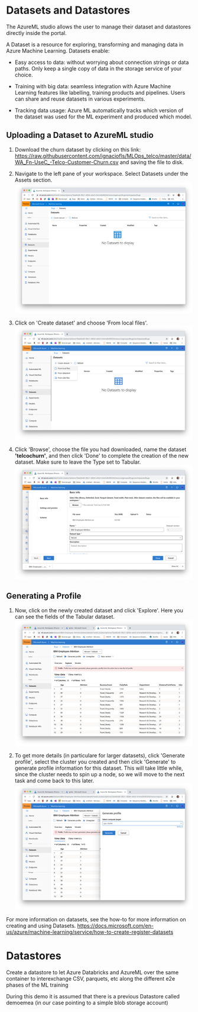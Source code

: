 # Datasets and Datastores

The AzureML studio allows the user to manage their dataset and datastores directly inside the portal. 

A Dataset is a resource for exploring, transforming and managing data in Azure Machine Learning. 
Datasets enable:

- Easy access to data: without worrying about connection strings or data paths. Only keep a single copy of data in the storage service of your choice.

- Training with big data: seamless integration with Azure Machine Learning features like labelling, training products and pipelines. Users can share and reuse datasets in various experiments.

- Tracking data usage: Azure ML automatically tracks which version of the dataset was used for the ML experiment and produced which model.


## Uploading a Dataset to AzureML studio

1. Download the churn dataset by clicking on this link: https://raw.githubusercontent.com/ignaciofls/MLOps_telco/master/data/WA_Fn-UseC_-Telco-Customer-Churn.csv and saving the file to disk.

1. Navigate to the left pane of your workspace. Select Datasets under the Assets section. 
![](datasets.png)

1. Click on 'Create dataset' and choose 'From local files'. 
![](from_local_files.png)

1. Click 'Browse', choose the file you had downloaded, name the dataset **'telcochurn'**, and then click 'Done' to complete the creation of the new dataset. Make sure to leave the Type set to Tabular.
![](upload.png)

## Generating a Profile

1. Now, click on the newly created dataset and click 'Explore'. Here you can see the fields of the Tabular dataset.
![](dataset_explore.png)

1. To get more details (in particulare for larger datasets), click 'Generate profile', select the cluster you created and then click 'Generate' to generate profile information for this dataset. This will take little while, since the cluster needs to spin up a node, so we will move to the next task and come back to this later.
![](generate_profile.png)


For more information on datasets, see the how-to for more information on creating and using Datasets. https://docs.microsoft.com/en-us/azure/machine-learning/service/how-to-create-register-datasets

# Datastores

Create a datastore to let Azure Databricks and AzureML over the same container to interexchange CSV, parquets, etc along the different e2e phases of the ML training

During this demo it is assumed that there is a previous Datastore called demoemea (in our case pointing to a simple blob storage account)

